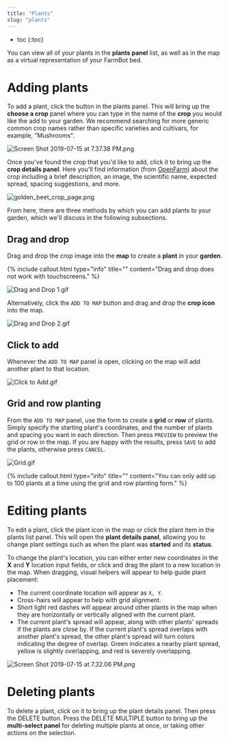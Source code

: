 ```yaml
---
title: "Plants"
slug: "plants"
---
```


* toc
{:toc}

You can view all of your plants in the **plants panel** list, as well as in the map as a virtual representation of your FarmBot bed.

# Adding plants

To add a plant, click the <span class="fb-button fb-green"><i class="fa fa-plus"></i></span> button in the plants panel. This will bring up the **choose a crop** panel where you can type in the name of the **crop** you would like the add to your garden. We recommend searching for more generic common crop names rather than specific varieties and cultivars, for example, "Mushrooms".

![Screen Shot 2019-07-15 at 7.37.38 PM.png](Screen_Shot_2019-07-15_at_7.37.38_PM.png)

Once you've found the crop that you'd like to add, click it to bring up the **crop details panel**. Here you'll find information (from [OpenFarm](https://openfarm.cc)) about the crop including a brief description, an image, the scientific name, expected spread, spacing suggestions, and more.

![golden_beet_crop_page.png](golden_beet_crop_page.png)

From here, there are three methods by which you can add plants to your garden, which we'll discuss in the following subsections.

## Drag and drop
Drag and drop the crop image into the **map** to create a **plant** in your **garden**.

{%
include callout.html
type="info"
title=""
content="Drag and drop does not work with touchscreens."
%}



![Drag and Drop 1.gif](Drag_and_Drop_1.gif)

 Alternatively, click the `ADD TO MAP` button and drag and drop the **crop icon** into the map.

![Drag and Drop 2.gif](Drag_and_Drop_2.gif)

## Click to add
Whenever the `ADD TO MAP` panel is open, clicking on the map will add another plant to that location.

![Click to Add.gif](Click_to_Add.gif)

## Grid and row planting
From the `ADD TO MAP` panel, use the form to create a **grid** or **row** of plants. Simply specify the starting plant's coordinates, and the number of plants and spacing you want in each direction. Then press `PREVIEW` to preview the grid or row in the map. If you are happy with the results, press `SAVE` to add the plants, otherwise press `CANCEL`.

![Grid.gif](Grid.gif)



{%
include callout.html
type="info"
title=""
content="You can only add up to 100 plants at a time using the grid and row planting form."
%}



# Editing plants

To edit a plant, click the plant icon in the map or click the plant item in the plants list panel. This will open the **plant details panel**, allowing you to change plant settings such as when the plant was **started** and its **status**.

To change the plant's location, you can either enter new coordinates in the **X** and **Y** location input fields, or click and drag the plant to a new location in the map. When dragging, visual helpers will appear to help guide plant placement:

 * The current coordinate location will appear as `X, Y`.
 * Cross-hairs will appear to help with grid alignment.
 * Short light red dashes will appear around other plants in the map when they are horizontally or vertically aligned with the current plant.
 * The current plant's spread will appear, along with other plants' spreads if the plants are close by. If the current plant's spread overlaps with another plant's spread, the other plant's spread will turn colors indicating the degree of overlap. Green indicates a nearby plant spread, yellow is slightly overlapping, and red is severely overlapping.

![Screen Shot 2019-07-15 at 7.32.06 PM.png](Screen_Shot_2019-07-15_at_7.32.06_PM.png)



# Deleting plants

To delete a plant, click on it to bring up the plant details panel. Then press the <span class="fb-button fb-red">DELETE</span> button. Press the <span class="fb-button fb-gray">DELETE MULTIPLE</span> button to bring up the **multi-select panel** for deleting multiple plants at once, or taking other actions on the selection.
